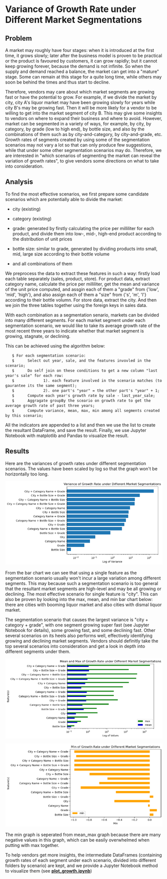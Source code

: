 # Variance of Growth Rate under Different Market Segmentations


## Problem

A market may roughly have four stages: when it is introduced at the first time, it grows slowly; later after the business model is proven to be practical
or the product is favoured by customers, it can grow rapidly; but it cannot keep growing forever, because the demand is not infinite. So when the supply
and demand reached a balance, the market can get into a "mature" stage. Some can remain at this stage for a quite long time, while others may soon be
behind the times and thus start to decline.

Therefore, vendors may care about which market segments are growing fast or have the potential to grow.
For example, if we divide the market by city, city A's liquor market may have been growing slowly for years
while city B's may be growing fast. Then it will be more likely for a vendor to be willing to get into the market segment of city B.
This may give some insights to vendors on where to expand their business and where to avoid.
However, market can be segmented in a variety of ways, for example, by city, by category, by grade (low to high end),
by bottle size, and also by the combinations of them such as by city-and-category, by city-and-grade, etc.
Growth rates of segments created by using some of the segmentation scenarios may not vary a lot so that can only produce few suggestions, 
while that under some other segmentation scenarios may do. Therefore, we are interested in "which
scenarios of segmenting the market can reveal the variation of growth rates", to give vendors some directions on
what to take into consideration.

## Analysis

To find the most effective scenarios, we first prepare some candidate scenarios which are potentially able to divide the market:

- city (existing)

- category (existing)

- grade: generated by firstly calculating the price per milliliter for each product, and divide them into low-, mid-, high-end product according to the distribution of unit prices

- bottle size: similar to grade, generated by dividing products into small, mid, large size according to their bottle volume

- and all combinations of them

We preprocess the data to extract these features in such a way: firstly load each table separately (sales, product, store). For product data, extract category name, calculate the price per milliliter, get the mean and variance of the unit price computed, and assgin each of them a "grade" from {'low', 'mid', 'high'}, and also assign each of them a "size" from {'s', 'm', 'l'} according to their bottle volumn. For store data, extract the city. And then we join the three tables together using the foreign keys in sales data.

With each combination as a segmentation senario, markets can be divided into
many different segments. For each market segment under each segmentation scenario, we would like to take its average growth rate 
of the most recent three years to indicate whether that market segment is growing, stagnate, or declining. 

This can be achieved using the algorithm below:

       $ For each segmentation scenario:
       $      Select out year, sale, and the features invovled in the scenario;
       $      Do self join on these conditions to get a new column "last year's sale" for each row: 
       $             1). each feature involved in the scenario matches (to gaurantee its the same segment);
       $             2). one part's "year" = the other part's "year" + 1; 
       $      Compute each year's growth rate by sale - last_year_sale;
       $      Aggragate groupBy the sceario on growth rate to get the average growth rate of past three years;
       $      Compute variance, mean, max, min among all segments created by this scenario;

All the indicators are appended to a list and then we use the list to create the resultant DataFrame, and save the result. Finally, we use Jupyter Notebook with matplotlib and Pandas to visualize the result.

## Results
Here are the variances of growth rates under different segmentation scenarios. The values have been scaled by log so that the graph won't be horizontally too long.

![](./graphs/var.png)

From the bar chart we can see that using a single feature as the segmentation scenario usually won't incur a large variation among different segments. This may because such a segmentation scenario is too general that the resultant market segments are high-level and may be all growing or declining. The most effective scenario for single feature is "city". This can also be proven by looking into the max, mean, and min bar chart below: there are cities with booming liquor market and also cities with dismal liquor market.

The segmentation scenario that causes the largest variance is "city + category + grade", with one segment growing super fast (see Jupyter Notebook for details), some growing fast, and some declining fast. Other several scenarios on its heels also performs well, effectively identifying growing and declining market segments. Vendors should definitly take the top several scenarios into consideration and get a look in depth into different segments under them.

![](./graphs/mean_max.png)

![](./graphs/min.png)

The min graph is seperated from mean_max graph because there are many negative values in this graph, which can be easily overwhelmed when putting with max together. 

To help vendors get more insights, the intermediate DataFrames (containing growth rates of each segment under each scenario, divided into different folders by scenario) are kept, and we provide a Jupyter Notebook method to visualize them (see [**plot_growth.ipynb**]("https://github.sfu.ca/sna101/3_datamen_CMPT_732_project/blob/main/src/Q1_Growth_Rate/plot_growth.ipynb"))



